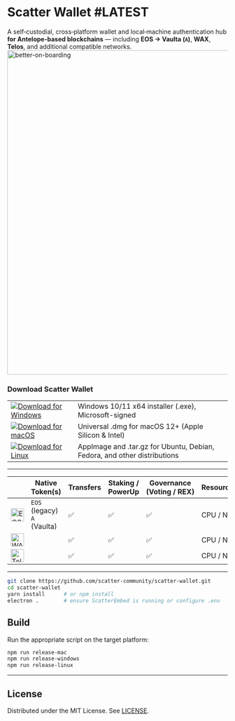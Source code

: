 

# Scatter Wallet #LATEST



A self‑custodial, cross‑platform wallet and local‑machine authentication hub **for Antelope‑based blockchains** — including **EOS → Vaulta (`A`)**, **WAX**, **Telos**, and additional compatible networks.
<img width="2069" height="740" alt="better-on-boarding" src="https://github.com/user-attachments/assets/b2da63b9-a557-446f-ad37-688389c0372e" />


### Download Scatter Wallet


<table>
  <tr>
    <td>
      <a href="https://github.com/scatter-community/scatter-wallet/releases/download/v13.1.2/Scatter-13.1.2.exe">
        <img src="https://img.shields.io/badge/Windows-Download-0078D6?style=for-the-badge" alt="Download for Windows">
      </a>
    </td>
    <td>Windows 10/11 x64 installer (.exe), Microsoft-signed</td>
  </tr>
  <tr>
    <td>
      <a href="https://github.com/scatter-community/scatter-wallet/releases/download/v13.1.2/Scatter-13.1.2.dmg">
        <img src="https://img.shields.io/badge/macOS-Download-000000?style=for-the-badge" alt="Download for macOS">
      </a>
    </td>
    <td>Universal .dmg for macOS 12+ (Apple Silicon & Intel)</td>
  </tr>
  <tr>
    <td>
      <a href="https://github.com/scatter-community/scatter-wallet/releases/download/v13.1.2/Scatter-13.1.2.AppImage">
        <img src="https://img.shields.io/badge/Linux-Download-FCC624?style=for-the-badge" alt="Download for Linux">
      </a>
    </td>
    <td>AppImage and .tar.gz for Ubuntu, Debian, Fedora, and other distributions</td>
  </tr>
</table>


---

|                                                                          | Native Token(s)                | Transfers | Staking / PowerUp | Governance (Voting / REX) | Resource Mgmt. |
| --------------------------- | ------------------------------ | --------- | ----------------- | ------------------------- | -------------- |
| <img src="https://github.com/user-attachments/assets/639a4ffb-9c40-4f53-9faa-5c26f16a85f8" width="30" alt="EOS icon"> | `EOS` (legacy)<br>`A` (Vaulta) | ✅         | ✅                 | ✅                         | CPU / NET      |
| <img src="https://github.com/user-attachments/assets/016b5567-c17d-4a76-8a78-8ea950d55f9c" width="30" alt="WAX icon">         |                          | ✅         | ✅                 | ✅                         | CPU / NET      |
| <img src="https://github.com/user-attachments/assets/e424ba8d-a8d0-4634-b66e-989794f84386" width="30" alt="Telos icon">    |                         | ✅         | ✅                 | ✅                         | CPU / NET      |

---

```bash
git clone https://github.com/scatter-community/scatter-wallet.git
cd scatter-wallet
yarn install      # or npm install
electron .        # ensure ScatterEmbed is running or configure .env
```

## Build

Run the appropriate script on the target platform:

```bash
npm run release-mac
npm run release-windows
npm run release-linux
```

---

## License

Distributed under the MIT License. See [LICENSE](./LICENSE).

